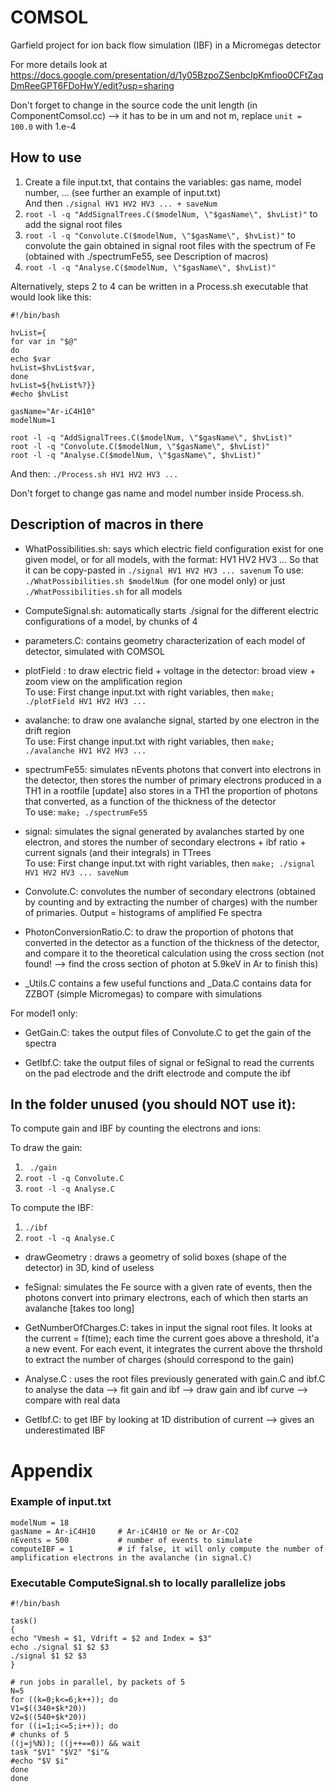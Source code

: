 # COMSOL
Garfield project for ion back flow simulation (IBF) in a Micromegas detector

For more details look at https://docs.google.com/presentation/d/1y05BzpoZSenbcIpKmfioo0CFtZaqDmReeGPT6FDoHwY/edit?usp=sharing

Don't forget to change in the source code the unit length (in ComponentComsol.cc) --> it has to be in um and not m, replace ```unit = 100.0``` with 1.e-4



## How to use

1) Create a file input.txt, that contains the variables: gas name, model number, ... (see further an example of input.txt)  
And then
```./signal HV1 HV2 HV3 ... + saveNum```
3) ```root -l -q "AddSignalTrees.C($modelNum, \"$gasName\", $hvList)"``` to add the signal root files
4) ```root -l -q "Convolute.C($modelNum, \"$gasName\", $hvList)"``` to convolute the gain obtained in signal root files with the spectrum of Fe (obtained with ./spectrumFe55, see Description of macros)
5) ```root -l -q "Analyse.C($modelNum, \"$gasName\", $hvList)"```

Alternatively, steps 2 to 4 can be written in a Process.sh executable that would look like this:  
```
#!/bin/bash

hvList={
for var in "$@"
do
echo $var
hvList=$hvList$var,
done
hvList=${hvList%?}}
#echo $hvList

gasName="Ar-iC4H10"
modelNum=1

root -l -q "AddSignalTrees.C($modelNum, \"$gasName\", $hvList)"
root -l -q "Convolute.C($modelNum, \"$gasName\", $hvList)"
root -l -q "Analyse.C($modelNum, \"$gasName\", $hvList)"
```  

And then: ```./Process.sh HV1 HV2 HV3 ... ```  

Don't forget to change gas name and model number inside Process.sh.


## Description of macros in there

- WhatPossibilities.sh: says which electric field configuration exist for one given model, or for all models, with the format: HV1 HV2 HV3 ... So that it can be copy-pasted in ```./signal HV1 HV2 HV3 ... savenum```
To use: ```./WhatPossibilities.sh $modelNum ```(for one model only)
or just ```./WhatPossibilities.sh``` for all models

- ComputeSignal.sh: automatically starts ./signal for the different electric configurations of a model, by chunks of 4

- parameters.C: contains geometry characterization of each model of detector, simulated with COMSOL

- plotField : to draw electric field + voltage in the detector: broad view + zoom view on the amplification region  
To use: First change input.txt with right variables, then ```make; ./plotField HV1 HV2 HV3 ...```

- avalanche: to draw one avalanche signal, started by one electron in the drift region  
To use: First change input.txt with right variables, then ```make; ./avalanche HV1 HV2 HV3 ...```

- spectrumFe55: simulates nEvents photons that convert into electrons in the detector, then stores the number of primary electrons produced in a TH1 in a rootfile
[update] also stores in a TH1 the proportion of photons that converted, as a function of the thickness of the detector  
To use: ```make; ./spectrumFe55```

- signal: simulates the signal generated by avalanches started by one electron, and stores the number of secondary electrons + ibf ratio + current signals (and their integrals) in TTrees  
To use: First change input.txt with right variables, then ```make; ./signal HV1 HV2 HV3 ... saveNum```

- Convolute.C: convolutes the number of secondary electrons (obtained by counting and by extracting the number of charges) with the number of primaries. Output = histograms of amplified Fe spectra

- PhotonConversionRatio.C: to draw the proportion of photons that converted in the detector as a function of the thickness of the detector, and compare it to the theoretical calculation using the cross section (not found! --> find the cross section of photon at 5.9keV in Ar to finish this)

- _Utils.C contains a few useful functions and _Data.C contains data for ZZBOT (simple Micromegas) to compare with simulations

For model1 only:
- GetGain.C: takes the output files of Convolute.C to get the gain of the spectra

- GetIbf.C: take the output files of signal or feSignal to read the currents on the pad electrode and the drift electrode and compute the ibf





## In the folder unused (you should NOT use it):

To compute gain and IBF by counting the electrons and ions:

To draw the gain:  
1) ``` ./gain```
2) ```root -l -q Convolute.C```
3) ```root -l -q Analyse.C```

To compute the IBF:
1) ```./ibf```
2) ```root -l -q Analyse.C```

- drawGeometry : draws a geometry of solid boxes (shape of the detector) in 3D, kind of useless

- feSignal: simulates the Fe source with a given rate of events, then the photons convert into primary electrons, each of which then starts an avalanche [takes too long]

- GetNumberOfCharges.C: takes in input the signal root files. It looks at the current = f(time); each time the current goes above a threshold, it'a a new event. For each event, it integrates the current above the thrshold to extract the number of charges (should correspond to the gain)

- Analyse.C : uses the root files previously generated with gain.C and ibf.C to analyse the data
--> fit gain and ibf
--> draw gain and ibf curve
--> compare with real data

- GetIbf.C: to get IBF by looking at 1D distribution of current --> gives an underestimated IBF



# Appendix

### Example of input.txt

```
modelNum = 18
gasName = Ar-iC4H10     # Ar-iC4H10 or Ne or Ar-CO2  
nEvents = 500	        # number of events to simulate  
computeIBF = 1          # if false, it will only compute the number of amplification electrons in the avalanche (in signal.C)  
```

### Executable ComputeSignal.sh to locally parallelize jobs

```
#!/bin/bash

task()
{
echo "Vmesh = $1, Vdrift = $2 and Index = $3"
echo ./signal $1 $2 $3
./signal $1 $2 $3
}

# run jobs in parallel, by packets of 5
N=5
for ((k=0;k<=6;k++)); do
V1=$((340+$k*20))
V2=$((540+$k*20))
for ((i=1;i<=5;i++)); do
# chunks of 5
((j=j%N)); ((j++==0)) && wait
task "$V1" "$V2" "$i"&
#echo "$V $i"
done
done
```  

